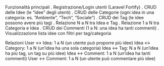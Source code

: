 Funzionalità principali
. Registrazione/Login utenti (Laravel Fortify)
. CRUD delle Idee (le “idee” degli utenti)
. CRUD delle Categorie (ogni idea in una categoria: es. “Ambiente”, “Tech”,
“Sociale”)
. CRUD dei Tag (le idee possono avere più tag)
. Relazione N a N tra Idea e Tag
. Relazione 1 a N tra Categoria e Idea
. CRUD dei Commenti (1 a N: una idea ha tanti commenti)
. Visualizzazione lista idee con filtri per tag/categoria

Relazioni
User ↔️ Idea: 1 a N (un utente può proporre più idee)
Idea ↔️ Category: 1 a N (un’idea ha una sola categoria)
Idea ↔️ Tag: N a N (un’idea ha più tag, un tag su più idee)
Idea ↔️ Comment: 1 a N (un’idea ha tanti commenti)
User ↔️ Comment: 1 a N (un utente può commentare più idee)
